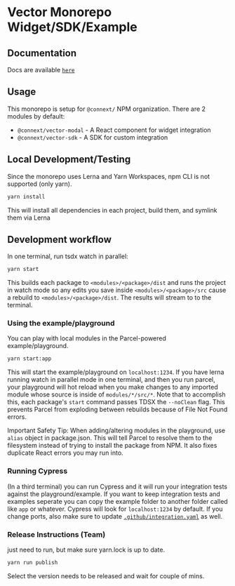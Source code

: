 # Vector Monorepo Widget/SDK/Example

## Documentation
Docs are available [`here`](http://docs.connext.network)

## Usage

This monorepo is setup for `@connext/` NPM organization. There are 2 modules by default:

- `@connext/vector-modal` - A React component for widget integration
- `@connext/vector-sdk` - A SDK for custom integration

## Local Development/Testing

Since the monorepo uses Lerna and Yarn Workspaces, npm CLI is not supported (only yarn).

```sh
yarn install
```

This will install all dependencies in each project, build them, and symlink them via Lerna

## Development workflow

In one terminal, run tsdx watch in parallel:

```sh
yarn start
```

This builds each package to `<modules>/<package>/dist` and runs the project in watch mode so any edits you save inside `<modules>/<package>/src` cause a rebuild to `<modules>/<package>/dist`. The results will stream to to the terminal.

### Using the example/playground

You can play with local modules in the Parcel-powered example/playground.

```sh
yarn start:app
```

This will start the example/playground on `localhost:1234`. If you have lerna running watch in parallel mode in one terminal, and then you run parcel, your playground will hot reload when you make changes to any imported module whose source is inside of `modules/*/src/*`. Note that to accomplish this, each package's `start` command passes TDSX the `--noClean` flag. This prevents Parcel from exploding between rebuilds because of File Not Found errors.

Important Safety Tip: When adding/altering modules in the playground, use `alias` object in package.json. This will tell Parcel to resolve them to the filesystem instead of trying to install the package from NPM. It also fixes duplicate React errors you may run into.

### Running Cypress

(In a third terminal) you can run Cypress and it will run your integration tests against the playground/example. If you want to keep integration tests and examples seperate you can copy the example folder to another folder called like `app` or whatever. Cypress will look for `localhost:1234` by default. If you change ports, also make sure to update [`.github/integration.yaml`](.github/integration.yml) as well.


### Release Instructions (Team)

just need to run, but make sure yarn.lock is up to date.

```sh
yarn run publish
```

Select the version needs to be released and wait for couple of mins.
